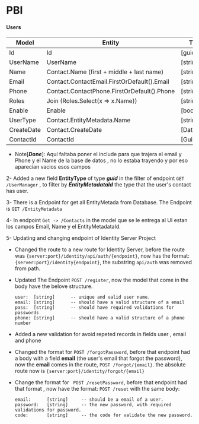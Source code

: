 # PBI

#### Users 

|Model          | Entity                                        | Type      |  
|--------       |---------                                      |-------    |
|Id             |Id                                             |[guid]     |
|UserName       |UserName                                       |[string]   |
|Name           |Contact.Name (first + middle + last name)      |[string]   |
|Email          |Contact.ContactEmail.FirstOrDefault().Email    |[string]   |
|Phone          |Contact.ContactPhone.FirstOrDefault().Phone    |[string]   |
|Roles          |Join (Roles.Select(x => x.Name))               |[string]   |
|Enable         |Enable                                         |[boolean]  |
|UserType       |Contact.EntityMetadata.Name                    |[string]   |
|CreateDate     |Contact.CreateDate                             |[DateTime] |
|ContactId      |ContactId                                      |[Guid]     |

- Note[***Done***]: Aquí faltaba poner el include para que trajera el email y Phone y el Name de la base de datos , no lo estaba trayendo y por eso aparecian vacios esos campos

2- Added a new field **EntityType** of type ***guid*** in the filter of endpoint ```GET /UserManager``` , to filter by ***EntityMetadataId*** the type that the user's contact has user.  

3- There is a Endpoint for get all EntityMetada from Database. The Endpoint is ```GET /EntityMetadata``` 

4- In endpoint ```Get -> /Contacts``` in the model que se le entrega al UI estan los campos Email, Name y el EntityMetadataId.

5- Updating and changing endpoint of Identity Server Project 

- Changed the route to a new route for Identity Server, before the route was ```{server:port}/identity/api/auth/{endpoint}```, now has the format: ```{server:port}/identity{endpoint}```, the substring ```api/auth``` was removed from path. 
- Updated The Endpoint ```POST /register```, now the model that come in the body have the belove structure. 

    ```
    user:  [string]      -- unique and valid user name. 
    email: [string]      -- should have a valid structure of a email 
    pass:  [string]      -- should have required validations for passwords 
    phone: [string]      -- should have a valid structure of a phone number  
    ```
- Added a new validation for avoid repeted records in fields user , email and phone  
- Changed the format for ```POST /forgotPassword```, before that endpoint had a body with a field **email** (the user's email that forgot the password), now the **email** comes in the route, ```POST /forgot/{email}```. the absolute route now is ```{server:port}/identity/forgot/{email}``` 
- Change the format for ``` POST /resetPassword```, before that endpoint had that  format , now have the format: ```POST /reset``` with the same body: 
    ```
    email:      [string]     -- should be a email of a user.             
    password:   [string]     -- the new password, with required validations for password.
    code:       [string]     -- the code for validate the new password. 
    ```



